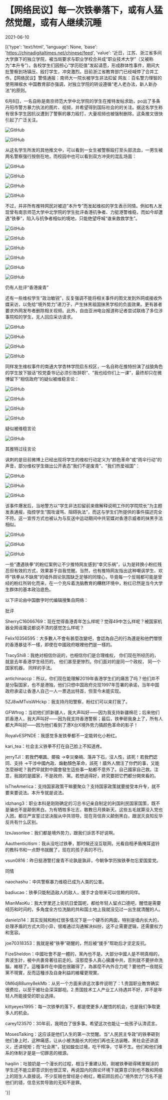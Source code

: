 # 【网络民议】每一次铁拳落下，或有人猛然觉醒，或有人继续沉睡

2021-06-10

[{'type': 'text/html', 'language': None, 'base': 'https://chinadigitaltimes.net/chinese/feed', 'value': '近日，江苏、浙江省多间大学旗下的独立学院，被当局要求与职业学校合并成“职业技术大学”（又被称为“本升专”）。各校学生们因担心“学历贬值”发起请愿，形成群体性事件，期间大批警察到场镇压、殴打学生，冲突激烈。目前浙江省教育部门已经喊停了合并工作。【网络民议】警情通报：南师大一院长被学生非法扣留 网友：百名警力理智的使用辣椒水 中国教育部亦强调，对独立学院的转设遵循“老人老办法，新人新办法”的原则。

6月8日，一名自称是南京师范大学中北学院的学生在推特发帖求助，po出了多条丹阳市警方暴力执法的图片、视频，并希望得到国际社会的的关注。据这名学生称有很多学生因抗议遭到了警察的暴力殴打，大量视频也被强制删除。这条推文很快引起了广泛关注。

![GitHub](https://chinadigitaltimes.net/chinese/files/2021/06/image-1623314891313.png)

![GitHub](https://chinadigitaltimes.net/chinese/files/2021/06/image-1623314915029.png)

从这名学生所发的其他推文中，可以看到一女生被警察殴打至头部流血，一男生被两名警察强行按倒在地，而校园中也可以看到双方冲突的混乱场面：

![GitHub](https://chinadigitaltimes.net/chinese/files/2021/06/image-1623315087535.png)

![GitHub](https://chinadigitaltimes.net/chinese/files/2021/06/image-1623315116070.png)

![GitHub](https://chinadigitaltimes.net/chinese/files/2021/06/image-1623315181276.png)

![GitHub](https://chinadigitaltimes.net/chinese/files/2021/06/image-1623316056625.png)

不过，并非所有推特网民对被迫“本升专”而发起维权的学生表示同情。例如有人发现曾有南京师范大学中北学院的学生批评香港抗争者、力挺港警维稳，而如今却遭遇“铁拳”，陷入与抗争者相似的境地，只能绝望呼喊“谁来救救学生”。

![GitHub](https://chinadigitaltimes.net/chinese/files/2021/06/image-1623316657954.png)

![GitHub](https://chinadigitaltimes.net/chinese/files/2021/06/image-1623316666934.png)

![GitHub](https://chinadigitaltimes.net/chinese/files/2021/06/image-1623316645881.png)

![GitHub](https://chinadigitaltimes.net/chinese/files/2021/06/image-1623317270219.png)

![GitHub](https://chinadigitaltimes.net/chinese/files/2021/06/image-1623317305312.png)

![GitHub](https://chinadigitaltimes.net/chinese/files/2021/06/image-1623320285091.png)   

 仍有人批评“香港废青” 



还有一些维权学生“政治敏锐”，反复强调不能将相关事件的图文发到外网或接收外媒采访，以免给“境外势力”递刀子，产生抹黑祖国抹黑学校的负面效果。更有甚者要求外网发布者删除相关视频。此外，自由亚洲电台报道称记者尝试联络了多位涉事院校的学生，无人回应采访请求。

![GitHub](https://chinadigitaltimes.net/chinese/files/2021/06/image-1623317390638.png)

![GitHub](https://chinadigitaltimes.net/chinese/files/2021/06/image-1623317742325.png)

![GitHub](https://chinadigitaltimes.net/chinese/files/2021/06/image-1623318659497.png)

![GitHub](https://chinadigitaltimes.net/chinese/files/2021/06/image-1623317819176.png)

同样发生维权事件的南通大学杏林学院启东校区，一名自称在推特扮演了战狼角色的学生放下狠话“校党委书记必须引咎辞职”、“我也给你们上一课”，最终却只在微博留下“相信政府”的疑似被维稳言论：

![GitHub](https://chinadigitaltimes.net/chinese/files/2021/06/image-1623316855770.png)

![GitHub](https://chinadigitaltimes.net/chinese/files/2021/06/image-1623316864066.png)

![GitHub](https://chinadigitaltimes.net/chinese/files/2021/06/image-1623316878189.png)

![GitHub](https://chinadigitaltimes.net/chinese/files/2021/06/image-1623316885778.png)    

 疑似被维稳言论  



![GitHub](https://chinadigitaltimes.net/chinese/files/2021/06/image-1623319461496.png)    

 其推特过往言论  



讽刺的是目前微博上已经出现将学生的维权行动定义为“颜色革命”或“雨伞行动”的声音，部分维权学生做出公开表态“我们不是废青”、“我们热爱祖国”：

![GitHub](https://chinadigitaltimes.net/chinese/files/2021/06/image-1623319639569.png)

![GitHub](https://chinadigitaltimes.net/chinese/files/2021/06/image-1623319218684.png)

![GitHub](https://chinadigitaltimes.net/chinese/files/2021/06/image-1623319057870.png)   

该事件爆发后，当地警方以“学生非法扣留前来做解释说明工作的学院院长”为主题发表通报，指控学生“围攻谩骂、阻碍执法”，而这与学生们所提供的事件描述完全不符。这一宣传方式也被认为与反送中运动期间中共官媒对香港示威者的抹黑手法相似。

![GitHub](https://chinadigitaltimes.net/chinese/files/2021/06/%E8%AD%A6%E6%83%85.jpg)

![GitHub](https://chinadigitaltimes.net/chinese/files/2021/06/image-1623320981447.png)

![GitHub](https://chinadigitaltimes.net/chinese/files/2021/06/image-1623321010347.png)

一些“遭遇铁拳”的粉红案例让不少推特网友感到“幸灾乐祸”，认为是转换小粉红残忍但有效的方式，效果甚于自我觉醒。当然，也有推特网友指出这种嘲讽学生、欢呼“铁拳从不缺席”的墙外舆论氛围缺乏足够的同理心，毕竟每一个反贼都可能是曾经的粉红所转化而来，在一个充斥着洗脑教育的糟糕环境中，粉红已然是当今大学生群体的基本政治底色。

以下评论由中国数字时代编辑搜集自网络：

批评



SherryC16066769：现在觉得香港青年怎么样呢？觉得49中怎么样呢？被国家机器全网诬蔑说都说不清的感觉怎么样呢？

Felix10356595：大多數人不會有甚麼改變吧，會認為自己的行為還是和他們憎恨的香港暴徒不一樣，即使在中國政府眼裡他們是一樣的。

TracyShi8：我绝对相信你说的，也相信你们是合理维权， 你们现在所经历的，就是去年香港学生经历的， 他们甚至更惨烈。你们面对的是同一个政权， 同一个国家机器， 同样的手法。

antichinaccp：所以，你们现在能理解2019年香港学生们的痛苦了吗？他们并不是分裂国家，也不是港独，他们只想中国政府兑现1997年签署的承诺，当年中国政府承诺让香港人自己一人一票选出特首，但至今未能实现。

5ZJ8wMTvisWHckp：我支持丹阳警察，粉红们可以来打我了。

GFWfrog：当初他们抓新疆人，我大声叫好——因为我支持新疆棉花；后来他们抓香港人，我大声叫好——因为我支持香港警察；最后，铁拳砸我身上了，所有人都大声叫好——因为他们看到了港X台X境外势力搞颜色革命的影子！

RoyalvESPNDE：我感觉多发铁拳都不一定能转化小粉红。

kari_tea：社会主义铁拳不打在自己脸上不知道疼。

jerryTJI：若我們嘲諷、揶揄 →幸災樂禍、落井下石，沒人性，該死！若我們認同、支持 →干涉中國內政、煽動顏色革命，該死！牆外人關注了你們的事，又能怎麼辦呢？我們早就對中國會發生這些事一點都不意外了。自己國家自己救。注意，我說的是國家，不是政府、黨。若想過得好，終究要把它們都分開來看的。

IsTheAmerica：支持国家政策干嘛要聚众？支持国家政策就要接受本升专，就不要来要说法。本升专就是说法。

idzhang3：职业本科是刚刚确定的习总书记亲自制定的利国利民国家国策，既不是骗也不是颠倒黑白。为有牺牲多壮志，敢教日月换新天。这些五毛就算没入党也入团，都庄严宣誓过坚决服从中共领导。现在背信弃义颠倒黑白，跟泯灭良知反华反共有什么区别。

lzxJasonlee：我们都是境外势力，跟我们诉苦不好说啊。

Aauthenticitism：我从没吃过铁拳，那时候还没互联网，光看自相矛盾掩耳盗铃的教科书和一点野书就醒了，现在的孩子真的不行。

vsun0816：昨日挺港警打废青不论孰是孰非，今朝争学历挨铁拳勿忘爱国爱党。



同情



naochashu：中共警察暴力维稳已成为人类的公害。

badiucao：铁拳只能制造敌人的敌人，援手才会带来可以信赖的同伴。

MianMaoKu：我大学里还上街抗日爱国呢，都给年轻人留点口德吧，醒悟是需要经历和时间的，多角度全方位洗脑的共和国土地上我就没见过一出生就清醒的人。

danielzi14：其实反贼和粉红很多情况下是一个硬币的两面，特别是墙内长大的，处理矛盾的方式大同小异，很难通过沟通解决纠纷，这不止需要逻辑，还需要权力和宽容。

joe70318353：我就是被“铁拳”砸醒的，然后被“援手”帮助后才坚定反抗。

FizeSheldon：中國社會不是一體的，黨內也不是。大部分中國人是不明真相的，奔波生計，被中共裹脅著往前走的。沒那麼多人真心擁護中共，否則就不要拼命洗腦，維穩了。這種事件在中國也很難得了，為甚麼不內外合力呢？要他們一夜間反黨不現實，反而這種涉及自身利益的維權更現實。

0M6dj88umy8ekMb：从另一个方面来讲这次事件说明了：1.贵国职业教育确实很费拉，以至于被社会深深鄙视。2.贵国技术工人产业工人待遇并不好，并不是年轻人所能接受的职业选择。

kittyeyes1995：每一次铁拳的落下，都是使更多人醒悟的机会，也是我们争取更多人的机会。

carey123570：30年前，我明白了很多事。希望这次也能让一些孩子认清谎言。

MosesTalking：这应该是他们人生的第一次觉醒。当“人民民主专政”的铁拳砸到他们身上时，这种痛感，让从小被洗脑长大的他们再也无法装睡。黑社会还讲道义，还讲规矩；而“社会黑”，犹如蝗虫过境，吃干榨净，寸草不生。他们和他们维系的体制才是是一切罪恶的根源。

haqilin：吐狼奶是一个漫长的过程，相当于重建认知，刚被铁拳砸得稀里糊涂的学生还不能立即意识到也很正常，再说国内的舆论环境下就算意识到也不敢和网络上的陌生人直接说。不少反贼也曾经是小粉红，瞻前顾后担心“境外势力”污名不是他们的错，信息劣势导致的无知不是罪。

'}]
